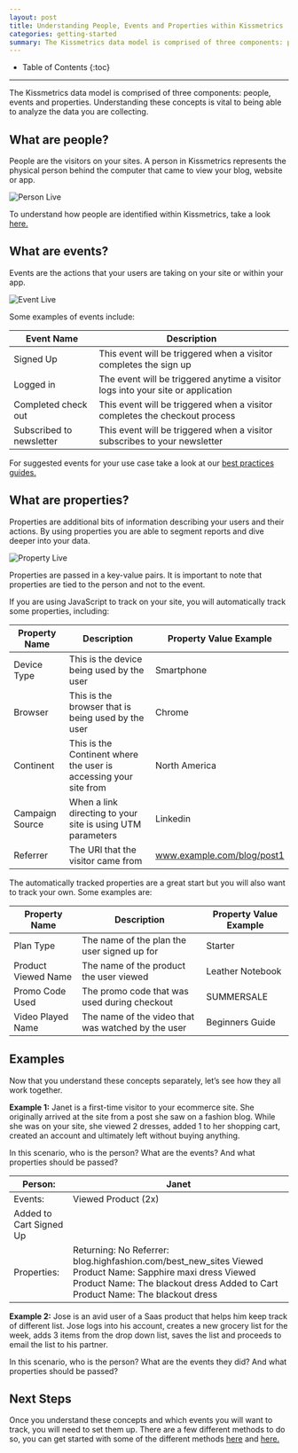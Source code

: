 ```yaml
---
layout: post
title: Understanding People, Events and Properties within Kissmetrics
categories: getting-started
summary: The Kissmetrics data model is comprised of three components: people, events and properties. Understanding these concepts is vital to being able to analyze the data you are collecting.
---
```

* Table of Contents
{:toc}
* * *

The Kissmetrics data model is comprised of three components: people, events and properties. Understanding these concepts is vital to being able to analyze the data you are collecting.

## What are people?

People are the visitors on your sites. A person in Kissmetrics represents the physical person behind the computer that came to view your blog, website or app. 

![Person Live][personlive]

To understand how people are identified within Kissmetrics, take a look [here.](http://support.kissmetrics.com/getting-started/understanding-identities.html)


## What are events?

Events are the actions that your users are taking on your site or within your app. 

![Event Live][eventlive]

Some examples of events include:

| Event Name               | Description                                                                      |
|--------------------------|----------------------------------------------------------------------------------|
| Signed Up                | This event will be triggered when a visitor completes the sign up                |
| Logged in                | The event will be triggered anytime a visitor logs into your site or application |
| Completed check out      | This event will be triggered when a visitor completes the checkout process       |
| Subscribed to newsletter | This event will be triggered when a visitor subscribes to your newsletter        |

For suggested events for your use case take a look at our [best practices guides.](http://support.kissmetrics.com/best-practices/)

## What are properties?

Properties are additional bits of information describing your users and their actions. By using properties you are able to segment reports and dive deeper into your data.

![Property Live][propertylive]

Properties are passed in a key-value pairs. It is important to note that properties are tied to the person and not to the event.

If you are using JavaScript to track on your site, you will automatically track some properties, including:

| Property Name   | Description                                                      | Property Value Example     |
|-----------------|------------------------------------------------------------------|----------------------------|
| Device Type     | This is the device being used by the user                        | Smartphone                 |
| Browser         | This is the browser that is being used by the user               | Chrome                     |
| Continent       | This is the Continent where the user is accessing your site from | North America              |
| Campaign Source | When a link directing to your site is using UTM parameters       | Linkedin                   |
| Referrer        | The URl that the visitor came from                               | www.example.com/blog/post1 |

The automatically tracked properties are a great start but you will also want to track your own. Some examples are:

| Property Name       | Description                                        | Property Value Example |
|---------------------|----------------------------------------------------|------------------------|
| Plan Type           | The name of the plan the user signed up for        | Starter                |
| Product Viewed Name | The name of the product the user viewed            | Leather Notebook       |
| Promo Code Used     | The promo code that was used during checkout       | SUMMERSALE             |
| Video Played Name   | The name of the video that was watched by the user | Beginners Guide        |

## Examples

Now that you understand these concepts separately, let’s see how they all work together.

**Example 1:** Janet is a first-time visitor to your ecommerce site. She originally arrived at the site from a post she saw on a fashion blog. While she was on your site, she viewed 2 dresses, added 1 to her shopping cart, created an account and ultimately left without buying anything.

In this scenario, who is the person? What are the events? And what properties should be passed?

| Person:     | Janet                                                                                                                                                                                       |
|-------------|---------------------------------------------------------------------------------------------------------------------------------------------------------------------------------------------|
| Events:     | Viewed Product (2x) 
Added to Cart Signed Up                                                                                                                                                 |
| Properties: | Returning: No Referrer: blog.highfashion.com/best_new_sites Viewed Product Name: Sapphire maxi dress Viewed Product Name: The blackout dress Added to Cart Product Name: The blackout dress |

**Example 2:** Jose is an avid user of a Saas product that helps him keep track of different list. Jose logs into his account, creates a new grocery list for the week, adds 3 items from the drop down list, saves the list and proceeds to email the list to his partner.

In this scenario, who is the person? What are the events they did? And what properties should be passed?

## Next Steps

Once you understand these concepts and which events you will want to track, you will need to set them up. There are a few different methods to do so, you can get started with some of the different methods [here](http://support.kissmetrics.com/tools/event-library/) and [here.](http://support.kissmetrics.com/apis/javascript/javascript-specific/index.html)

[personlive]: https://kissmetrics-support-files.s3.amazonaws.com/assets/getting-started/people-events-properties/1Person.png 
[eventlive]: https://kissmetrics-support-files.s3.amazonaws.com/assets/getting-started/people-events-properties/2Event.png
[propertylive]: https://kissmetrics-support-files.s3.amazonaws.com/assets/getting-started/people-events-properties/3Prop.png


